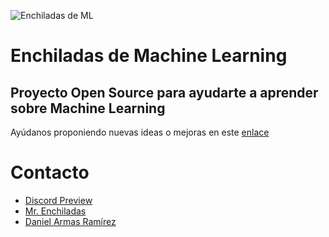 ![Enchiladas de ML](https://i.imgur.com/Ju2ym8c.png)

# Enchiladas de Machine Learning
## Proyecto Open Source para ayudarte a aprender sobre Machine Learning

Ayúdanos proponiendo nuevas ideas o mejoras en este [enlace](https://github.com/enchiladasdeml/about/issues/new/choose)

# Contacto
* [Discord Preview](https://discord.gg/vabeFY2jmC)
* [Mr. Enchiladas](https://github.com/mrenchiladas)
* [Daniel Armas Ramírez](https://github.com/daniel692a)
